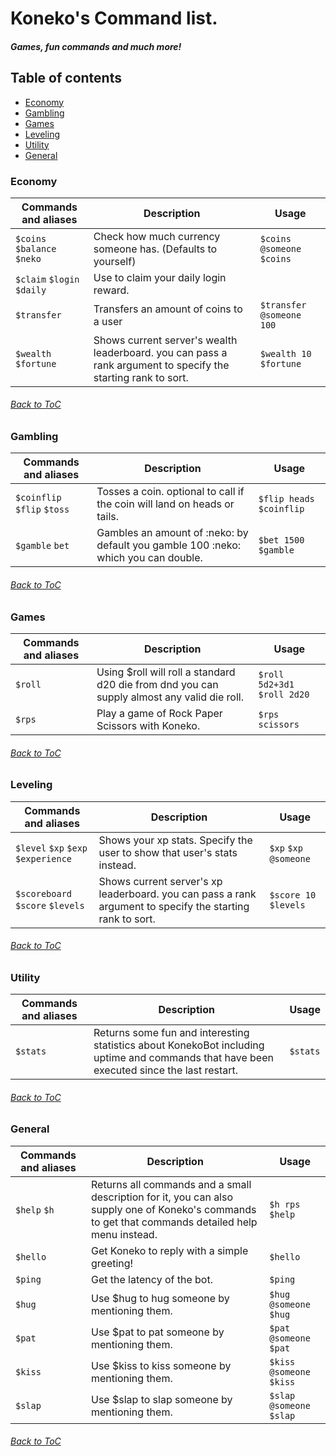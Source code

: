 # Koneko's Command list.

#### *Games, fun commands and much more!*


## Table of contents
- [Economy](#economy)
- [Gambling](#gambling)
- [Games](#games)
- [Leveling](#leveling)
- [Utility](#utility)
- [General](#general)

### Economy  
Commands and aliases | Description | Usage
----------------|--------------|-------
`$coins` `$balance` `$neko` | Check how much currency someone has. (Defaults to yourself) | `$coins @someone` `$coins`
`$claim` `$login` `$daily` | Use to claim your daily login reward. |
`$transfer` | Transfers an amount of coins to a user | `$transfer @someone 100`
`$wealth` `$fortune` | Shows current server's wealth leaderboard. you can pass a rank argument to specify the starting rank to sort. | `$wealth 10` `$fortune`

###### [Back to ToC](#table-of-contents)

### Gambling  
Commands and aliases | Description | Usage
----------------|--------------|-------
`$coinflip` `$flip` `$toss` | Tosses a coin. optional to call if the coin will land on heads or tails. | `$flip heads` `$coinflip`
`$gamble` `bet` | Gambles an amount of :neko: by default you gamble 100 :neko: which you can double. | `$bet 1500` `$gamble`

###### [Back to ToC](#table-of-contents)

### Games  
Commands and aliases | Description | Usage
----------------|--------------|-------
`$roll` | Using $roll will roll a standard d20 die from dnd you can supply almost any valid die roll. | `$roll 5d2+3d1` `$roll 2d20`
`$rps` | Play a game of Rock Paper Scissors with Koneko.  | `$rps scissors`

###### [Back to ToC](#table-of-contents)

### Leveling  
Commands and aliases | Description | Usage
----------------|--------------|-------
`$level` `$xp` `$exp` `$experience` | Shows your xp stats. Specify the user to show that user's stats instead.  | `$xp` `$xp @someone`
`$scoreboard` `$score` `$levels` | Shows current server's xp leaderboard. you can pass a rank argument to specify the starting rank to sort. | `$score 10` `$levels`

###### [Back to ToC](#table-of-contents)

### Utility  
Commands and aliases | Description | Usage
----------------|--------------|-------
`$stats` | Returns some fun and interesting statistics about KonekoBot including uptime and commands that have been executed since the last restart. | `$stats`

###### [Back to ToC](#table-of-contents)


### General  
Commands and aliases | Description | Usage
----------------|--------------|-------
`$help` `$h` | Returns all commands and a small description for it, you can also supply one of Koneko's commands to get that commands detailed help menu instead. | `$h rps` `$help`
`$hello` | Get Koneko to reply with a simple greeting! | `$hello`
`$ping` | Get the latency of the bot. | `$ping`
`$hug` | Use $hug to hug someone by mentioning them. | `$hug @someone` `$hug`
`$pat` | Use $pat to pat someone by mentioning them. | `$pat @someone` `$pat`
`$kiss` | Use $kiss to kiss someone by mentioning them. | `$kiss @someone` `$kiss`
`$slap` | Use $slap to slap someone by mentioning them. | `$slap @someone` `$slap`

###### [Back to ToC](#table-of-contents)
